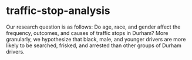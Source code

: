 # traffic-stop-analysis

Our research question is as follows: Do age, race, and gender affect the frequency, outcomes, and causes of traffic stops in Durham? 
More granularly, we hypothesize that black, male, and younger drivers are more likely to be searched, frisked, and arrested than other groups of Durham drivers.
